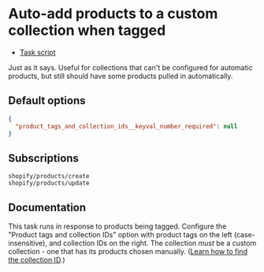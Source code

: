 # Auto-add products to a custom collection when tagged

* [Task script](./script.liquid)

Just as it says. Useful for collections that can't be configured for automatic products, but still should have some products pulled in automatically.

## Default options

```json
{
  "product_tags_and_collection_ids__keyval_number_required": null
}
```

## Subscriptions

```liquid
shopify/products/create
shopify/products/update
```

## Documentation

This task runs in response to products being tagged. Configure the "Product tags and collection IDs" option with product tags on the left (case-insensitive), and collection IDs on the right. The collection _must_ be a custom collection - one that has its products chosen manually. ([Learn how to find the collection ID](https://help.usemechanic.com/en/articles/2946120-how-do-i-find-an-id-for-a-product-collection-order-or-something-else).)
